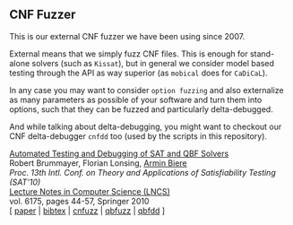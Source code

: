CNF Fuzzer
----------

This is our external CNF fuzzer we have been using since 2007.

External means that we simply fuzz CNF files.  This is enough for
stand-alone solvers (such as `Kissat`), but in general we consider model
based testing through the API as way superior (as `mobical` does for
`CaDiCaL`).

In any case you may want to consider `option fuzzing` and also externalize
as many parameters as possible of your software and turn them into options,
such that they can be fuzzed and particularly delta-debugged.

And while talking about delta-debugging, you might want to checkout
our CNF delta-debugger `cnfdd` too (used by the scripts in this
repository).

<p>
<a href="https://cca.informatik-uni-freiburg.de/papers/BrummayerLonsingBiere-SAT10.pdf">Automated Testing and Debugging of SAT and QBF Solvers</a>
<br>
Robert Brummayer, Florian Lonsing, <a href="https://cca.informatik-uni-freiburg.de/biere/index.html#publications">Armin Biere</a>
<br>
<i>Proc.&nbsp;13th Intl.&nbsp;Conf.&nbsp;on Theory and Applications of Satisfiability Testing (SAT'10)</i>
<br>
<a href="https://www.springer.com/gp/computer-science/lncs">Lecture Notes in Computer Science (LNCS)</a>
<br>
vol.&nbsp;6175,
pages 44-57,
Springer 2010
<br>
[ <a href="https://cca.informatik-uni-freiburg.de/papers/BrummayerLonsingBiere-SAT10.pdf">paper</a>
| <a href="https://cca.informatik-uni-freiburg.de/papers/BrummayerLonsingBiere-SAT10.bib">bibtex</a>
| <a href="https:://github.com/arminbiere/cnfuzz">cnfuzz</a>
| <a href="https://cca.informatik-uni-freiburg.de/qbfuzz">qbfuzz</a>
| <a href="https://cca.informatik-uni-freiburg.de/qbfdd">qbfdd</a>
]
</p>
